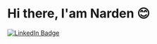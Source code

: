# Hi there, I'am Narden 😊

[![LinkedIn Badge](https://img.shields.io/badge/LinkedIn-Profile-informational?style=flat&logo=linkedin&logoColor=white&color=0D76A8)](https://www.linkedin.com/in/narden-sobhy-5190a9246/)
